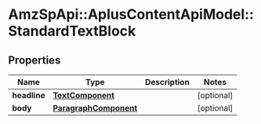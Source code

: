 # AmzSpApi::AplusContentApiModel::StandardTextBlock

## Properties
Name | Type | Description | Notes
------------ | ------------- | ------------- | -------------
**headline** | [**TextComponent**](TextComponent.md) |  | [optional] 
**body** | [**ParagraphComponent**](ParagraphComponent.md) |  | [optional] 


